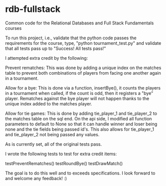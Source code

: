 rdb-fullstack
=============

Common code for the Relational Databases and Full Stack Fundamentals courses

To run this project, i.e., validate that the python code passes the requirements for the course,
type, "python tournament_test.py" and validate that all tests pass up  to "Success! All tests pass!"

I attempted extra credit by the following:

Prevent rematches: This was done by adding a unique index on the matches table to prevent both combinations
of players from facing one another again in a tournament.

Allow for a bye: This is done via a function, insertBye(), it counts the players in a tournament when called,
if the count is odd, then it registers a "bye" player. Rematches against the bye player will not happen thanks
to the unique index added to the matches player. 

Allow for tie games: This is done by adding tie_player_1 and tie_player_2 to the matches table on the sql end.
On the api side, I modified all function parameters to default to None so that it can handle winner and loser
being none and the tie fields being passed id's. This also allows for tie_player_1 and tie_player_2 not
being passed any values. 

As is currently set, all of the original tests pass.

I wrote the following tests to test for extra credit items:

testPreventRematches()
testRoundBye()
testDrawMatch()

The goal is to do this well and to exceeds specifications. I look forward to and welcome any feedback! :)
